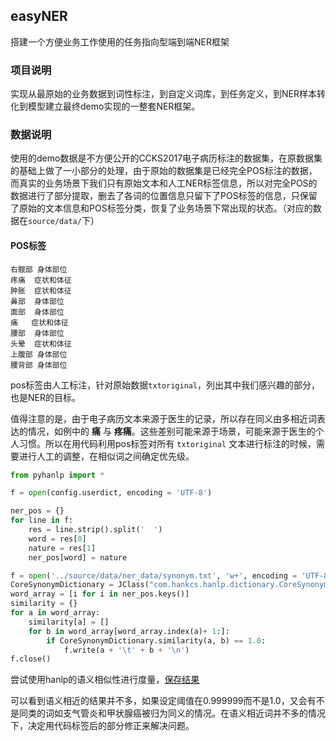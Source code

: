 ## easyNER



搭建一个方便业务工作使用的任务指向型端到端NER框架



### 项目说明

实现从最原始的业务数据到词性标注，到自定义词库，到任务定义，到NER样本转化到模型建立最终demo实现的一整套NER框架。



### 数据说明

使用的demo数据是不方便公开的CCKS2017电子病历标注的数据集，在原数据集的基础上做了一小部分的处理，由于原始的数据集是已经完全POS标注的数据，而真实的业务场景下我们只有原始文本和人工NER标签信息，所以对完全POS的数据进行了部分提取，删去了各词的位置信息只留下了POS标签的信息，只保留了原始的文本信息和POS标签分类，恢复了业务场景下常出现的状态。（对应的数据在`source/data/`下）



#### POS标签

```
右髋部	身体部位
疼痛	症状和体征
肿胀	症状和体征
鼻部	身体部位
面部	身体部位
痛	症状和体征
腰部	身体部位
头晕	症状和体征
上腹部	身体部位
腰背部	身体部位
```

pos标签由人工标注，针对原始数据`txtoriginal`，列出其中我们感兴趣的部分，也是NER的目标。

值得注意的是，由于电子病历文本来源于医生的记录，所以存在同义由多相近词表达的情况，如例中的 **痛** 与 **疼痛**。这些差别可能来源于场景，可能来源于医生的个人习惯。所以在用代码利用pos标签对所有 `txtoriginal` 文本进行标注的时候，需要进行人工的调整，在相似词之间确定优先级。

```python
from pyhanlp import *

f = open(config.userdict, encoding = 'UTF-8')

ner_pos = {}
for line in f:
    res = line.strip().split('	')
    word = res[0]
    nature = res[1]
    ner_pos[word] = nature

f = open('../source/data/ner_data/synonym.txt', 'w+', encoding = 'UTF-8')
CoreSynonymDictionary = JClass("com.hankcs.hanlp.dictionary.CoreSynonymDictionary")
word_array = [i for i in ner_pos.keys()]
similarity = {}
for a in word_array:
    similarity[a] = []
    for b in word_array[word_array.index(a)+ 1:]:
        if CoreSynonymDictionary.similarity(a, b) == 1.0:
            f.write(a + '\t' + b + '\n')
f.close()
```

尝试使用hanlp的语义相似性进行度量，[保存结果](source/data/ner_data/synonym.txt)

可以看到语义相近的结果并不多，如果设定阈值在0.999999而不是1.0，又会有不是同类的词如支气管炎和甲状腺癌被归为同义的情况。在语义相近词并不多的情况下，决定用代码标签后的部分修正来解决问题。